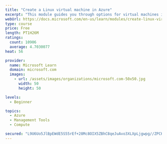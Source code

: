 ```yaml
---
title: "Create a Linux virtual machine in Azure"
excerpt: "This module guides you through options for virtual machines in Azure, creating and connecting a Linux virtual machine, and configuring your network settings."
webUrl: https://docs.microsoft.com/en-us/learn/modules/create-linux-virtual-machine-in-azure/
type: course
price: Free
length: PT1H26M
ratings:
  count: 10906
  average: 4.7030077
heat: 56

provider:
  name: Microsoft Learn
  domain: microsoft.com
  images:
    - url: /assets/images/organizations/microsoft.com-50x50.jpg
      width: 50
      height: 50

levels:
  - Beginner

topics:
  - Azure
  - Management Tools
  - Compute

secured: "L9U6Uo5JlBpEWdE5S55rEf+28Mc8OIX5ZBhC8qeJuAvo3XLXpLjgwpg//ZPCHpTXKw6rMWjKA/hoN5+dUH0sM05P0Z6ZghmAWJyt3XlvXEmc/gqUhwLQbAAZYV1g6O5qCHZyanqXp3dXV3vbXSy1pRm8seRhBaj3OuF7ET6yDlstdq1ahEQ6QPUM9l1WBgAX8JBpKooPLXFYffsIibZ7qTO3l0nQlV/0bHYOH2BBY8oLiUPLOSl6HPpDnYXWzfrp7/AsdVx2mgM0B7FfGV3YAeAyCzCgReZxRlRc+QnqKfeHUBiWkOgPnhxbEaUcST9/uyjDxSOLpyuWtIV0bBKQq8fLd/DmGCJRvRGmhEHK/739z+GdOkRSsmiA38pdai1cjAFsfyAHA2wVnUwa2y97ihPpF/T21Pr1Uk7Vwb1rQhE=;Jt/w17923lKzqw86gfoPCA=="
---
```


